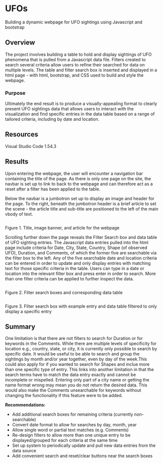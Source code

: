 # UFOs

Building a dynamic webpage for UFO sightings using Javascript and bootstrap

## Overview

The project involves building a table to hold and display sightings of UFO phenomena that is pulled from a Javascript data file. Filters created to search several criteria allow users to refine their searched for data on multiple levels. The table and filter search box is inserted and displayed in a html page - with html, bootstrap, and CSS used to build and style the webpage. 

### Purpose

Ultimately the end result is to produce a visually-appealing format to clearly present UFO sightings data that allows users to interact with the visualization and find specific entries in the data table based on a range of tailored criteria, including by date and location. 

## Resources

Visual Studio Code 1.54.3

## Results

Upon entering the webpage, the user will encounter a navigation bar containing the title of the page. As there is only one page on the site, the navbar is set up to link to back to the webpage and can therefore act as a reset after a filter has been applied to the table. 

Below the navbar is a jumbotron set up to display an image and header for the page. To the right, beneath the jumbotron header is a brief article to set the scene - the article title and sub-title are positioned to the left of the main vbody of text. 


![]()

Figure 1. Title, image banner, and article for the webpage

Scrolling further down the page reveals the Filter Search box and data table of UFO sighting entries. The Javascript data entries pulled into the html page include criteria for Date, City, State, Country, Shape (of observed UFO), Duration, and Comments, of which the former five are searchable via the filter box to the left. Any of the five searchable date and location criteria can be entered in order to update and only display entries with matching text for those specific criteria in the table. Users can type in a date or location into the relevant filter box and press enter in order to search. More than one filter criteria can be applied to further inspect the data. 

![]()

Figure 2. Filter search boxes and corresponding data table


![]()

Figure 3. Filter search box with example entry and data table filtered to only display a specific entry

## Summary

One limitation is that there are not filters to search for Duration or for keywords in the Comments. While there are multiple levels of specificity for location e.g., country, state, or city, it is currently only possible to search by specific date. It would be useful to be able to search and group the sightings by month and/or year together, even by day of the week.This could also apply for if you wanted to search for Shapes and inclue more than one specific type of entry. This links into another limitation in that the search terms have to match the data entry exactly and cannot be incomplete or mispelled. Entering only part of a city name or getting the name format wrong may mean you do not return the desired data. This would also make the Comments unsearchable for keywords without changing the functionality if this feature were to be added. 

**Recommendations:**

* Add additional search boxes for remaining criteria (currently non-searchable)
* Convert date format to allow for searches by day, month, year
* Allow single word or partial text matches (e.g. Comments)
* Re-design filters to allow more than one unique entry to be displayed/grouped for each criteria at the same time
* Set up system to periodically update and pull new data entries from the data source
* Add convenient search and reset/clear buttons near the search boxes

